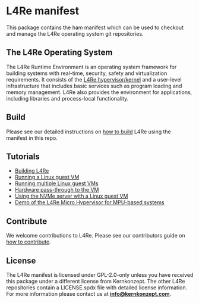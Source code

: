 # L4Re manifest

This package contains the ham manifest which can be used to checkout and manage
the L4Re operating system git repositories.

## The L4Re Operating System

The L4Re Runtime Environment is an operating system framework for building
systems with real-time, security, safety and virtualization requirements. It
consists of the [L4Re hypervisor/kernel](https://l4re.org/fiasco/) and a
user-level infrastructure that includes basic services such as program loading
and memory management. L4Re also provides the environment for applications,
including libraries and process-local functionality.

## Build

Please see our detailed instructions on [how to build](BUILDING) L4Re using the
manifest in this repo.

## Tutorials

  * [Building L4Re](https://github.com/kernkonzept/manifest/wiki/BUILDING)
  * [Running a Linux guest VM](https://github.com/kernkonzept/manifest/wiki/LinuxVM)
  * [Running multiple Linux guest VMs](https://github.com/kernkonzept/manifest/wiki/MultipleVMs)
  * [Hardware pass-through to the VM](https://github.com/kernkonzept/manifest/wiki/NVMeWithLinux)
  * [Using the NVMe server with a Linux guest VM](https://github.com/kernkonzept/manifest/wiki/NVMeWithLinux)
  * [Demo of the L4Re Micro Hypervisor for MPU-based systems](https://github.com/kernkonzept/demo-l4re-micro-hypervisor)

## Contribute

We welcome contributions to L4Re. Please see our contributors guide on [how to
contribute](CONTRIBUTING).

## License

The L4Re manifest is licensed under GPL-2.0-only unless you have received this
package under a different license from Kernkonzept. The other L4Re repositories
contain a LICENSE.spdx file with detailed license information. For more
information please contact us at **info@kernkonzept.com**.
